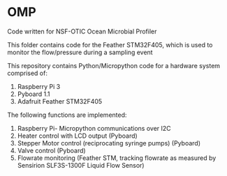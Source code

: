 # OMP
Code written for NSF-OTIC Ocean Microbial Profiler

This folder contains code for the Feather STM32F405, which is used to monitor the flow/pressure during a sampling event

This repository contains Python/Micropython code for a hardware system comprised of:
  1) Raspberry Pi 3
  2) Pyboard 1.1
  3) Adafruit Feather STM32F405 

The following functions are implemented:
  1) Raspberry Pi- Micropython communications over I2C
  2) Heater control with LCD output (Pyboard)
  3) Stepper Motor control (reciprocating syringe pumps) (Pyboard)
  4) Valve control (Pyboard)
  5) Flowrate monitoring (Feather STM, tracking flowrate as measured by Sensirion SLF3S-1300F Liquid Flow Sensor)

